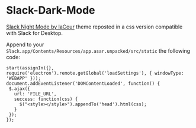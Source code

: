 # Slack-Dark-Mode

[Slack Night Mode by laCour](https://github.com/laCour/slack-night-mode) theme reposted in a css version compatible with Slack for Desktop.

Append to your `Slack.app/Contents/Resources/app.asar.unpacked/src/static` the following code:

```
start(assignIn({}, require('electron').remote.getGlobal('loadSettings'), { windowType: 'WEBAPP' }));
document.addEventListener('DOMContentLoaded', function() {
 $.ajax({
   url: 'FILE_URL',
   success: function(css) {
     $("<style></style>").appendTo('head').html(css);
   }
 });
});
```
